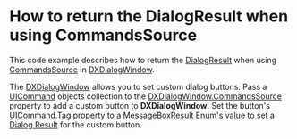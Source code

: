 # How to return the DialogResult when using CommandsSource

This code example describes how to return the [DialogResult](https://docs.microsoft.com/dotnet/api/system.windows.forms.dialogresult) when using [CommandsSource](https://documentation.devexpress.com/WPF/DevExpress.Xpf.Core.DXDialogWindow.CommandsSource.property) in [DXDialogWindow](https://documentation.devexpress.com/WPF/DevExpress.Xpf.Core.DXDialogWindow.class).

The [DXDialogWindow](https://documentation.devexpress.com/WPF/DevExpress.Xpf.Core.DXDialogWindow.class) allows you to set custom dialog buttons. Pass a [UICommand](https://documentation.devexpress.com/CoreLibraries/DevExpress.Mvvm.UICommand.class) objects collection to the [DXDialogWindow.CommandsSource](https://documentation.devexpress.com/WPF/DevExpress.Xpf.Core.DXDialogWindow.CommandsSource.property) property to add a custom button to **DXDialogWindow**. Set the button's [UICommand.Tag](https://documentation.devexpress.com/CoreLibraries/DevExpress.Mvvm.UICommand.Tag.property) property to a [MessageBoxResult Enum](https://docs.microsoft.com/dotnet/api/system.windows.messageboxresult)'s value to set a [Dialog Result](https://docs.microsoft.com/dotnet/api/system.windows.forms.dialogresult) for the custom button. 
